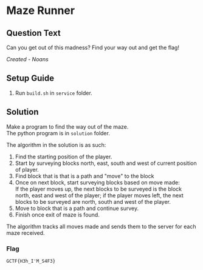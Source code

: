 # Maze Runner

## Question Text
Can you get out of this madness? Find your way out and get the flag!

*Created - Noans*

## Setup Guide
1. Run `build.sh` in `service` folder.

## Solution
Make a program to find the way out of the maze.  
The python program is in `solution` folder.

The algorithm in the solution is as such:
1. Find the starting position of the player.
2. Start by surveying blocks north, east, south and west of current position of player.
3. Find block that is that is a path and "move" to the block
4. Once on next block, start surveying blocks based on move made:   
    If the player moves up, the next blocks to be surveyed is the block north, east and west of the player; if the player moves left, the next blocks to be surveyed are north, south and west of the player.
5. Move to block that is a path and continue survey.
6. Finish once exit of maze is found.

The algorithm tracks all moves made and sends them to the server for each maze received.

### Flag
`GCTF{H3h_I'M_S4F3}`